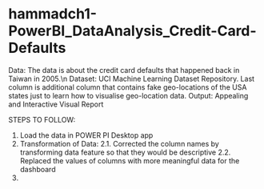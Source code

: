 # hammadch1-PowerBI_DataAnalysis_Credit-Card-Defaults

Data: The data is about the credit card defaults that happened back in Taiwan in 2005.\n
Dataset: UCI Machine Learning Dataset Repository. Last column is additional column that contains fake geo-locations of the USA states just to learn how to visualise geo-location data.
Output: Appealing and Interactive Visual Report

STEPS TO FOLLOW:
1. Load the data in POWER PI Desktop app
2. Transformation of Data: 
    2.1. Corrected the column names by transforming data feature so that they would be descriptive
    2.2. Replaced the values of columns with more meaningful data for the dashboard
3. 
